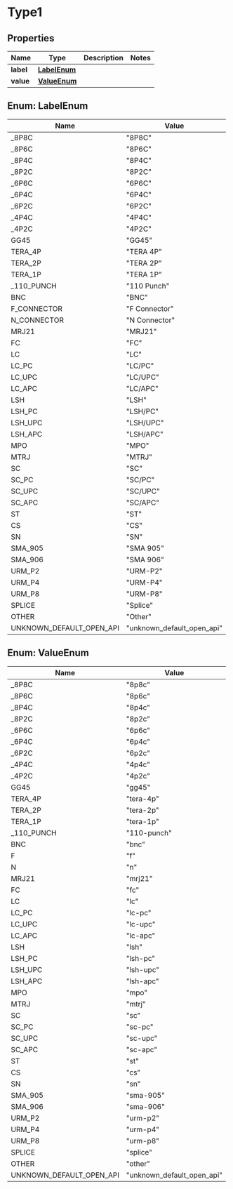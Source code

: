 

# Type1


## Properties

| Name | Type | Description | Notes |
|------------ | ------------- | ------------- | -------------|
|**label** | [**LabelEnum**](#LabelEnum) |  |  |
|**value** | [**ValueEnum**](#ValueEnum) |  |  |



## Enum: LabelEnum

| Name | Value |
|---- | -----|
| _8P8C | &quot;8P8C&quot; |
| _8P6C | &quot;8P6C&quot; |
| _8P4C | &quot;8P4C&quot; |
| _8P2C | &quot;8P2C&quot; |
| _6P6C | &quot;6P6C&quot; |
| _6P4C | &quot;6P4C&quot; |
| _6P2C | &quot;6P2C&quot; |
| _4P4C | &quot;4P4C&quot; |
| _4P2C | &quot;4P2C&quot; |
| GG45 | &quot;GG45&quot; |
| TERA_4P | &quot;TERA 4P&quot; |
| TERA_2P | &quot;TERA 2P&quot; |
| TERA_1P | &quot;TERA 1P&quot; |
| _110_PUNCH | &quot;110 Punch&quot; |
| BNC | &quot;BNC&quot; |
| F_CONNECTOR | &quot;F Connector&quot; |
| N_CONNECTOR | &quot;N Connector&quot; |
| MRJ21 | &quot;MRJ21&quot; |
| FC | &quot;FC&quot; |
| LC | &quot;LC&quot; |
| LC_PC | &quot;LC/PC&quot; |
| LC_UPC | &quot;LC/UPC&quot; |
| LC_APC | &quot;LC/APC&quot; |
| LSH | &quot;LSH&quot; |
| LSH_PC | &quot;LSH/PC&quot; |
| LSH_UPC | &quot;LSH/UPC&quot; |
| LSH_APC | &quot;LSH/APC&quot; |
| MPO | &quot;MPO&quot; |
| MTRJ | &quot;MTRJ&quot; |
| SC | &quot;SC&quot; |
| SC_PC | &quot;SC/PC&quot; |
| SC_UPC | &quot;SC/UPC&quot; |
| SC_APC | &quot;SC/APC&quot; |
| ST | &quot;ST&quot; |
| CS | &quot;CS&quot; |
| SN | &quot;SN&quot; |
| SMA_905 | &quot;SMA 905&quot; |
| SMA_906 | &quot;SMA 906&quot; |
| URM_P2 | &quot;URM-P2&quot; |
| URM_P4 | &quot;URM-P4&quot; |
| URM_P8 | &quot;URM-P8&quot; |
| SPLICE | &quot;Splice&quot; |
| OTHER | &quot;Other&quot; |
| UNKNOWN_DEFAULT_OPEN_API | &quot;unknown_default_open_api&quot; |



## Enum: ValueEnum

| Name | Value |
|---- | -----|
| _8P8C | &quot;8p8c&quot; |
| _8P6C | &quot;8p6c&quot; |
| _8P4C | &quot;8p4c&quot; |
| _8P2C | &quot;8p2c&quot; |
| _6P6C | &quot;6p6c&quot; |
| _6P4C | &quot;6p4c&quot; |
| _6P2C | &quot;6p2c&quot; |
| _4P4C | &quot;4p4c&quot; |
| _4P2C | &quot;4p2c&quot; |
| GG45 | &quot;gg45&quot; |
| TERA_4P | &quot;tera-4p&quot; |
| TERA_2P | &quot;tera-2p&quot; |
| TERA_1P | &quot;tera-1p&quot; |
| _110_PUNCH | &quot;110-punch&quot; |
| BNC | &quot;bnc&quot; |
| F | &quot;f&quot; |
| N | &quot;n&quot; |
| MRJ21 | &quot;mrj21&quot; |
| FC | &quot;fc&quot; |
| LC | &quot;lc&quot; |
| LC_PC | &quot;lc-pc&quot; |
| LC_UPC | &quot;lc-upc&quot; |
| LC_APC | &quot;lc-apc&quot; |
| LSH | &quot;lsh&quot; |
| LSH_PC | &quot;lsh-pc&quot; |
| LSH_UPC | &quot;lsh-upc&quot; |
| LSH_APC | &quot;lsh-apc&quot; |
| MPO | &quot;mpo&quot; |
| MTRJ | &quot;mtrj&quot; |
| SC | &quot;sc&quot; |
| SC_PC | &quot;sc-pc&quot; |
| SC_UPC | &quot;sc-upc&quot; |
| SC_APC | &quot;sc-apc&quot; |
| ST | &quot;st&quot; |
| CS | &quot;cs&quot; |
| SN | &quot;sn&quot; |
| SMA_905 | &quot;sma-905&quot; |
| SMA_906 | &quot;sma-906&quot; |
| URM_P2 | &quot;urm-p2&quot; |
| URM_P4 | &quot;urm-p4&quot; |
| URM_P8 | &quot;urm-p8&quot; |
| SPLICE | &quot;splice&quot; |
| OTHER | &quot;other&quot; |
| UNKNOWN_DEFAULT_OPEN_API | &quot;unknown_default_open_api&quot; |



